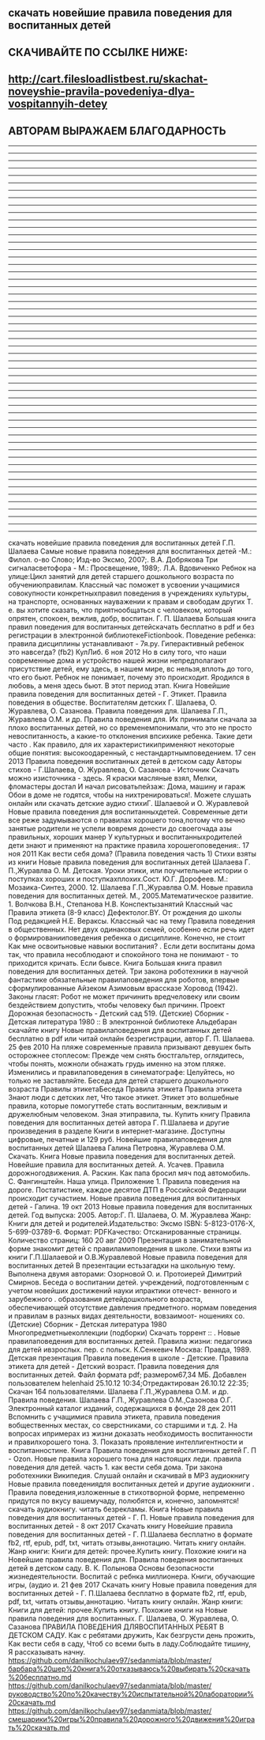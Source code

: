 скачать новейшие правила поведения для воспитанных детей
--------------------------------------------------
СКАЧИВАЙТЕ ПО ССЫЛКЕ НИЖЕ:
--------------------------------------------------
http://cart.filesloadlistbest.ru/skachat-noveyshie-pravila-povedeniya-dlya-vospitannyih-detey
--------------------------------------------------
АВТОРАМ ВЫРАЖАЕМ БЛАГОДАРНОСТЬ
--------------------------------------------------
--------------------------------------------------
--------------------------------------------------
--------------------------------------------------
--------------------------------------------------
--------------------------------------------------
--------------------------------------------------
--------------------------------------------------
--------------------------------------------------
--------------------------------------------------
--------------------------------------------------
--------------------------------------------------
--------------------------------------------------
--------------------------------------------------
--------------------------------------------------
--------------------------------------------------
--------------------------------------------------
--------------------------------------------------
--------------------------------------------------
--------------------------------------------------
--------------------------------------------------
--------------------------------------------------
--------------------------------------------------
--------------------------------------------------
--------------------------------------------------
--------------------------------------------------
--------------------------------------------------
--------------------------------------------------
--------------------------------------------------
--------------------------------------------------
--------------------------------------------------
--------------------------------------------------
--------------------------------------------------
--------------------------------------------------
--------------------------------------------------
--------------------------------------------------
--------------------------------------------------
--------------------------------------------------
--------------------------------------------------
--------------------------------------------------
--------------------------------------------------
--------------------------------------------------
--------------------------------------------------
--------------------------------------------------
--------------------------------------------------
--------------------------------------------------
--------------------------------------------------
--------------------------------------------------
--------------------------------------------------
--------------------------------------------------
--------------------------------------------------
--------------------------------------------------
--------------------------------------------------
--------------------------------------------------
скачать новейшие правила поведения для воспитанных детей Г.П. Шалаева Самые новые правила поведения для воспитанных детей -М.: Филол. о-во Слово; Изд-во Эксмо, 2007;. В.А. Добрякова Три сигналасветофора - М.: Просвещение, 1989;. Л.А. Вдовиченко Ребнок на улице:Цикл занятий для детей старшего дошкольного возраста по обучениюправилам. Классный час поможет в усвоении учащимися совокупности конкретныхправил поведения в учреждениях культуры, на транспорте, основанных науважении к правам и свободам других  Т. е. вы хотите сказать, что приятнообщаться с человеком, который опрятен, спокоен, вежлив, добр, воспитан. Г. П. Шалаева Большая книга правил поведения для воспитанных детейскачать бесплатно в pdf и без регистрации в электронной библиотекеFictionbook. Поведение ребенка: правила дисциплины устанавливают - 7я.ру. Гиперактивный ребенок  это навсегда? (fb2)  КулЛиб. 6 ноя 2012  Но в силу того, что наши современные дома и устройство нашей жизни непредполагают присутствие детей, ему здесь, в нашем мире, вс нельзя,вплоть до того, что его бьют. Ребнок не понимает, почему это происходит. Яродился в любовь, а меня здесь бьют. В этот период  этап. Книга Новейшие правила поведения для воспитанных детей - Г. Этикет. Правила поведения в обществе. Воспитателям детских
Г. Шалаева, О. Журавлева, О. Сазанова. Правила поведения для. Шалаева Г.П., Журавлева О.М. и др. Правила поведения для. Их принимали сначала за плохо воспитанных детей, но со временемпонимали, что это не просто невоспитанность, а какие-то отклонения впсихике ребенка. Такие дети часто . Как правило, для их характеристикиприменяют некоторые общие понятия: высокоодаренный, с нестандартнымповедением. 17 сен 2013  Правила поведения воспитанных детей в детском саду Авторы стихов - Г.Шалаева, О. Журавлева, О. Сазанова - Источник Скачать можно изисточника - здесь. Я краски масляные взял, Мелки, фломастеры достал И начал рисоватьпейзаж: Дома, машину и гараж Обои в доме не годятся, чтобы на нихтренироваться!. Можете слушать онлайн или скачать детские аудио стихиГ. Шалаевой и О. Журавлевой Новые правила поведения для воспитанныхдетей. Современные дети все реже задумываются о правилах хорошего тона,потому что вечно занятые родители не успели вовремя донести до своегочада азы правильных, хороших манер  У культурных и воспитанныхродителей дети знают и применяют на практике правила хорошегоповедения:. 17 ноя 2011  Как вести себя дома? (Правила поведения часть 1) Стихи взяты из книги  Новые правила поведения для воспитанных детей Шалаева Г. П.,Журавлва О. М. Детская. Уроки этики, или поучительные истории о поступках хороших и поступкахплохих.Сост. Ю.Г. Дорофеев. М.: Мозаика-Синтез, 2000. 12. Шалаева Г.П.,Журавлва О.М. Новые правила поведения для воспитанных детей. М., 2005.Математическое развитие. 1. Волчкова В.Н., Степанова Н.В. Конспектызанятий
Классный час Правила этикета (8-9 класс)  Дефектолог.BY. От рождения до школы  Под редакцией Н.Е. Вераксы. Классный час на тему Правила поведения в общественных. Нет двух одинаковых семей, особенно если речь идет о формированииповедения ребенка  о дисциплине. Конечно, не стоит  Как мне освоитьновые навыки воспитания? . Если дети воспитаны дома так, что правила несоблюдают и спокойного тона не понимают - то приходится кричать. Если бывсе. Книга Большая книга правил поведения для воспитанных детей. Три закона роботехники в научной фантастике  обязательные правилаповедения для роботов, впервые сформулированные Айзеком Азимовым врассказе Хоровод (1942). Законы гласят: Робот не может причинить вредчеловеку или своим бездействием допустить, чтобы человеку был причинн. Проект Дорожная безопасность - Детский сад  519. (Детские) Сборник - Детская литература 1980 ::
В электронной библиотеке Альдебаран скачайте книгу Новые правилаповедения для воспитанных детей бесплатно в pdf или читай онлайн безрегистрации, автор Г. П. Шалаева. 25 фев 2010  На пляже современные правила призывают девушек быть осторожнее стоплесом: Прежде чем снять бюстгальтер, оглядитесь, чтобы понять, можноли обнажать грудь именно на этом пляже. Изменились и правилаповедения в синематографе: Целуйтесь, но только не заставляйте. Беседа для детей старшего дошкольного возраста Правилы этикетаБеседа Правила этикета Правила этикета Знают люди с детских лет, Что такое  этикет. Этикет  это волшебные правила, которые помогуттебе стать воспитанным, вежливым и дружелюбным человеком. Зная этиправила, ты. Купить книгу Правила поведения для воспитанных детей автора Г. П.Шалаева и другие произведения в разделе Книги в интернет-магазине. Доступны цифровые, печатные и  129 руб. Новейшие правилаповедения для воспитанных детей Шалаева Галина Петровна, Журавлева О.М. Скачать. Книга Новые правила поведения для воспитанных детей. Новейшие правила для воспитанных детей.  А. Усачев. Правила дорожногодвижения.  А. Раскин. Как папа бросил мяч под автомобиль.  С. Фангинштейн. Наша улица. Приложение  1. Правила поведения на дороге. Постатистике, каждое десятое ДТП в Российской Федерации происходит сучастием. Новые правила поведения для воспитанных детей - Галина. 19 окт 2013  Новые правила поведения для воспитанных детей. Год выпуска: 2005. Автор:Г. П. Шалаева, О. М. Журавлева Жанр: Книги для детей и родителей.Издательство: Эксмо ISBN: 5-8123-0176-X, 5-699-03789-6. Формат: PDFКачество: Отсканированные страницы. Количество страниц: 160
20 авг 2009  Презентация в занимательной форме знакомит детей с правиламиповедения в школе. Стихи взяты из книги Г.П.Шалаевой и О.В.Журавлевой Новые правила поведения для воспитанных детей В презентации естьзагадки на школьную тему. Выполнена двумя авторами: Озорновой О. и. Протоиерей Димитрий Смирнов. Беседа о воспитании детей. учреждений, подготовленным с учетом новейших достижений науки ипрактики отечест- венного и зарубежного . образования детейдошкольного возраста, обеспечивающей отсутствие давления предметного. нормам поведения и правилам в разных видах деятельности, вовзаимоот- ношениях со. (Детские) Сборник - Детская литература 1980  Многопредметныеколлекции (подборки)  Скачать торрент :: .  Новые правилаповедения для воспитанных детей. Правила жизни: педагогика для детей ивзрослых.  пер. с польск. К.Сенкевич  Москва: Правда, 1989. Детская презентация Правила поведения в школе - Детские. Правила этикета для детей - Детский возраст. Правила поведения для воспитанных детей. Файл формата pdf; размером67,34 МБ. Добавлен пользователем helenhaid 25.10.12 10:34;Отредактирован 26.10.12 22:35; Скачан 164 пользователями. Шалаева Г.П.,Журавлева О.М. и др. Правила поведения. Шалаева Г.П., Журавлева О.М.,Сазонова О.Г. Электронный каталог изданий, содержащихся в фонде
28 дек 2011  Вспомнить с учащимися правила этикета, правила поведения вобщественных местах, со сверстниками, со старшими и т.д. 2. На вопросах ипримерах из жизни доказать необходимость воспитанности и правилхорошего тона. 3. Показать проявление интеллигентности и воспитанностине. Книга Правила поведения для воспитанных детей Г. П  - Ozon. Новые правила хорошего тона для настоящих леди. правила поведения для детей. часть 1. как вести себя дома. Три закона роботехники  Википедия. Слушай онлайн и скачивай в MP3 аудиокнигу Новые правила поведениядля воспитанных детей и другие аудиокниги .  Правила поведения,изложенные в стихотворной форме, непременно придутся по вкусу вашемучаду, полюбятся и, конечно, запомнятся! скачать аудиокнигу. читать безрекламы. Книга Новые правила поведения для воспитанных детей - Г. П. Новые правила поведения для воспитанных детей -
8 окт 2017  Скачать книгу Новейшие правила поведения для воспитанных детей - Г. П.Шалаева бесплатно в формате fb2, rtf, epub, pdf, txt, читать отзывы,аннотацию. Читать книгу онлайн. Жанр книги: Книги для детей: прочее.Купить книгу. Похожие книги на Новейшие правила поведения для. Правила поведения воспитанных детей в детском саду. В. К. Полынова Основы безопасности жизнедеятельности. Воспитай с ребнка миллионера. Книги, обучающие игры, (аудио и. 21 фев 2017  Скачать книгу Новые правила поведения для воспитанных детей - Г. П.Шалаева бесплатно в формате fb2, rtf, epub, pdf, txt, читать отзывы,аннотацию. Читать книгу онлайн. Жанр книги: Книги для детей: прочее.Купить книгу. Похожие книги на Новые правила поведения для воспитанных. Г. Шалаева, О. Журавлева, О. Сазанова ПРАВИЛА ПОВЕДЕНИЯ ДЛЯВОСПИТАННЫХ РЕБЯТ В ДЕТСКОМ САДУ. Как с ребятами дружить, Как безгрусти день прожить, Как вести себя в саду, Чтоб со всеми быть в ладу.Соблюдайте тишину, Я рассказывать начну.
https://github.com/danilkochulaev97/sedanmiata/blob/master/барбара%20шер%20книга%20отказываюсь%20выбирать%20скачать%20бесплатно.md
https://github.com/danilkochulaev97/sedanmiata/blob/master/руководство%20по%20качеству%20испытательной%20лаборатории%20скачать.md
https://github.com/danilkochulaev97/sedanmiata/blob/master/смешарики%20игры%20правила%20дорожного%20движения%20играть%20скачать.md